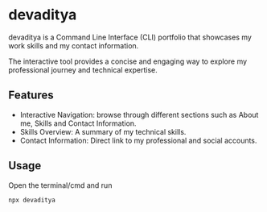 
# devaditya

devaditya is a Command Line Interface (CLI)  portfolio that showcases my work skills and my contact information.

The interactive tool provides a concise and engaging way to explore my professional journey and technical expertise.

## Features

- Interactive Navigation: browse through different sections such as About me, Skills and Contact Information.
- Skills Overview: A summary of my technical skills.
- Contact Information: Direct link to my professional and social accounts.


## Usage

Open the terminal/cmd and run 
```javascript
npx devaditya
```









